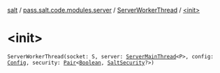 [salt](../../index.md) / [pass.salt.code.modules.server](../index.md) / [ServerWorkerThread](index.md) / [&lt;init&gt;](./-init-.md)

# &lt;init&gt;

`ServerWorkerThread(socket: S, server: `[`ServerMainThread`](../-server-main-thread/index.md)`<P>, config: `[`Config`](../../pass.salt.code.loader.config/-config/index.md)`, security: `[`Pair`](https://kotlinlang.org/api/latest/jvm/stdlib/kotlin/-pair/index.html)`<`[`Boolean`](https://kotlinlang.org/api/latest/jvm/stdlib/kotlin/-boolean/index.html)`, `[`SaltSecurity`](../../pass.salt.code.modules.server.security/-salt-security/index.md)`?>)`
